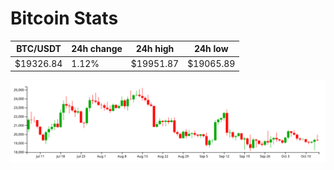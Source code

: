# Bitcoin Stats

BTC/USDT|24h change|24h high|24h low|
|---|---|---|---|
|$19326.84|1.12%|$19951.87|$19065.89|

<img src="./chart.svg">
